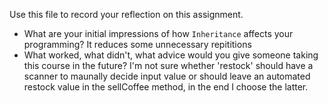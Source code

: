 Use this file to record your reflection on this assignment.

- What are your initial impressions of how `Inheritance` affects your programming?
It reduces some unnecessary repititions
- What worked, what didn't, what advice would you give someone taking this course in the future?
I'm not sure whether 'restock' should have a scanner to maunally decide input value or should leave an automated restock value in the sellCoffee method, in the end I choose the latter.